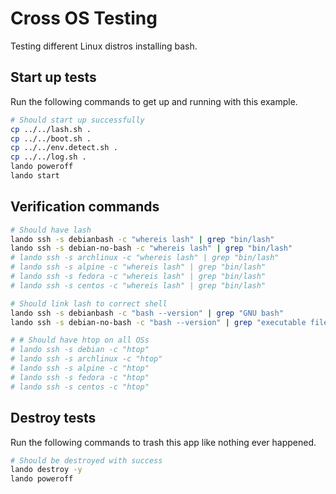 Cross OS Testing
================

Testing different Linux distros installing bash.

Start up tests
--------------

Run the following commands to get up and running with this example.

```bash
# Should start up successfully
cp ../../lash.sh .
cp ../../boot.sh .
cp ../../env.detect.sh .
cp ../../log.sh .
lando poweroff
lando start
```

Verification commands
---------------------

```bash
# Should have lash 
lando ssh -s debianbash -c "whereis lash" | grep "bin/lash"
lando ssh -s debian-no-bash -c "whereis lash" | grep "bin/lash"
# lando ssh -s archlinux -c "whereis lash" | grep "bin/lash"
# lando ssh -s alpine -c "whereis lash" | grep "bin/lash"
# lando ssh -s fedora -c "whereis lash" | grep "bin/lash"
# lando ssh -s centos -c "whereis lash" | grep "bin/lash"
```

```bash
# Should link lash to correct shell
lando ssh -s debianbash -c "bash --version" | grep "GNU bash"
lando ssh -s debian-no-bash -c "bash --version" | grep "executable file not found"
```

```bash
# # Should have htop on all OSs
# lando ssh -s debian -c "htop"
# lando ssh -s archlinux -c "htop"
# lando ssh -s alpine -c "htop"
# lando ssh -s fedora -c "htop"
# lando ssh -s centos -c "htop"
```

Destroy tests
-------------

Run the following commands to trash this app like nothing ever happened.

```bash
# Should be destroyed with success
lando destroy -y
lando poweroff
```